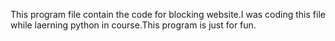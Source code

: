 This program file contain the code for blocking website.I was coding this file while laerning python in course.This program is just for fun.
